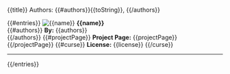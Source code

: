 {{title}}
Authors: {{#authors}}{{toString}}, {{/authors}}

{{#entries}}
![{{name}}]({{thumbnail}})
**{{name}}**  \
{{#authors}}
**By:** {{authors}}  \
{{/authors}}
{{#projectPage}}
**Project Page:** {{projectPage}}  \
{{/projectPage}}
{{#curse}}
**License:** {{license}}
{{/curse}}
___
{{/entries}}